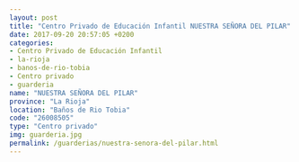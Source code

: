 ```yaml
---
layout: post
title: "Centro Privado de Educación Infantil NUESTRA SEÑORA DEL PILAR"
date: 2017-09-20 20:57:05 +0200
categories:
- Centro Privado de Educación Infantil
- la-rioja
- banos-de-rio-tobia
- Centro privado
- guarderia
name: "NUESTRA SEÑORA DEL PILAR"
province: "La Rioja"
location: "Baños de Rio Tobia"
code: "26008505"
type: "Centro privado"
img: guarderia.jpg
permalink: /guarderias/nuestra-senora-del-pilar.html
---
```

